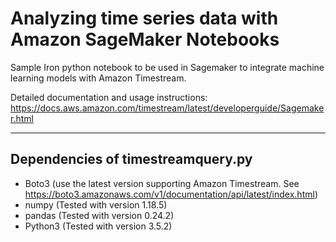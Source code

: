 # Analyzing time series data with Amazon SageMaker Notebooks

Sample Iron python notebook to be used in Sagemaker to integrate machine learning models with Amazon Timestream. 

Detailed documentation and usage instructions: https://docs.aws.amazon.com/timestream/latest/developerguide/Sagemaker.html

--- 
## Dependencies of timestreamquery.py
- Boto3 (use the latest version supporting Amazon Timestream. See https://boto3.amazonaws.com/v1/documentation/api/latest/index.html)
- numpy (Tested with version 1.18.5)
- pandas (Tested with version 0.24.2)
- Python3 (Tested with version 3.5.2)
